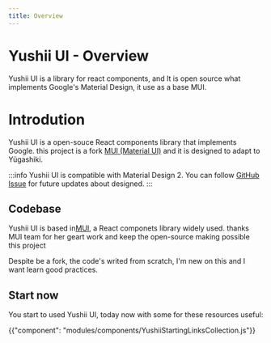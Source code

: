 ```yaml
---
title: Overview
---
```


# Yushii UI - Overview

<p class="description">Yushii UI is a library for react components, and It is open source what implements Google's Material Design, it use as a base MUI.</p>

# Introdution 

Yushii UI is a open-souce React components library that implements Google. this project is a fork [MUI (Material UI)](https://mui.com/) and it is designed to adapt to Yügashiki.

:::info
Yushii UI is compatible with Material Design 2.
You can follow [GitHub Issue](https://github.com/mui/material-ui/issues/29345) for future updates about designed.
:::

## Codebase 
Yushii UI is based in[MUI](https://mui.com/), a React componets library widely used. thanks MUI team for her geart work and keep the open-source making possible this project 

Despite be a fork, the code's writed from scratch, I'm new on this and I want learn good practices. 


## Start now

You start to used Yushii UI, today now with some for these resources useful: 

{{"component": "modules/components/YushiiStartingLinksCollection.js"}}